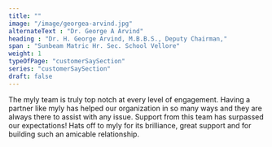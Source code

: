 ```yaml
---
title: ""
image: "/image/georgea-arvind.jpg"
alternateText : "Dr. George A Arvind"
heading : "Dr. H. George Arvind, M.B.B.S., Deputy Chairman,"
span : "Sunbeam Matric Hr. Sec. School Vellore"
weight: 1
typeOfPage: "customerSaySection"
series: "customerSaySection"
draft: false
---
```


The myly team is truly top notch at every level of engagement. Having a partner like myly has helped our organization in so many ways and they are always there to assist with any issue. Support from this team has surpassed our expectations! Hats off to myly for its brilliance, great support and for building such an amicable relationship.

       